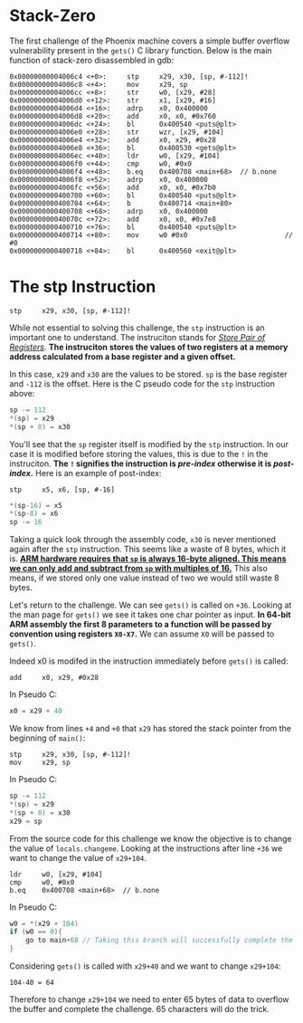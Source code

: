 # Stack-Zero

The first challenge of the Phoenix machine covers a simple buffer overflow vulnerability present in the `gets()` C library function. Below is the main function of stack-zero disassembled in gdb:

```objdump
0x00000000004006c4 <+0>:     stp     x29, x30, [sp, #-112]!
0x00000000004006c8 <+4>:     mov     x29, sp
0x00000000004006cc <+8>:     str     w0, [x29, #28]
0x00000000004006d0 <+12>:    str     x1, [x29, #16]
0x00000000004006d4 <+16>:    adrp    x0, 0x400000
0x00000000004006d8 <+20>:    add     x0, x0, #0x760
0x00000000004006dc <+24>:    bl      0x400540 <puts@plt>
0x00000000004006e0 <+28>:    str     wzr, [x29, #104]
0x00000000004006e4 <+32>:    add     x0, x29, #0x28
0x00000000004006e8 <+36>:    bl      0x400530 <gets@plt>
0x00000000004006ec <+40>:    ldr     w0, [x29, #104]
0x00000000004006f0 <+44>:    cmp     w0, #0x0
0x00000000004006f4 <+48>:    b.eq    0x400708 <main+68>  // b.none
0x00000000004006f8 <+52>:    adrp    x0, 0x400000
0x00000000004006fc <+56>:    add     x0, x0, #0x7b0
0x0000000000400700 <+60>:    bl      0x400540 <puts@plt>
0x0000000000400704 <+64>:    b       0x400714 <main+80>
0x0000000000400708 <+68>:    adrp    x0, 0x400000
0x000000000040070c <+72>:    add     x0, x0, #0x7e8
0x0000000000400710 <+76>:    bl      0x400540 <puts@plt>
0x0000000000400714 <+80>:    mov     w0 #0x0                        // #0
0x0000000000400718 <+84>:    bl      0x400560 <exit@plt>
```
# The stp Instruction
```
stp     x29, x30, [sp, #-112]!
```
While not essential to solving this challenge, the `stp` instruction is an important one to understand. The instruciton stands for *[Store Pair of Registers](https://developer.arm.com/documentation/dui0801/g/A64-Data-Transfer-Instructions/STP)*. **The instruciton stores the values of two registers at a memory address calculated from a base register and a given offset.**  

In this case, `x29` and `x30` are the values to be stored. `sp` is the base register and `-112` is the offset.
Here is the C pseudo code for the `stp` instruction above:
```c
sp -= 112
*(sp) = x29
*(sp + 8) = x30
```
You'll see that the `sp` register itself is modified by the `stp` instruction. In our case it is modified before storing the values, this is due to the `!` in the instruciton. **The `!` signifies the instruction is *pre-index* otherwise it is *post-index.*** Here is an example of post-index:

``` 
stp     x5, x6, [sp, #-16]
```
```c
*(sp-16) = x5
*(sp-8) = x6
sp -= 16
```
Taking a quick look through the assembly code, `x30` is never mentioned again after the `stp` instruction. This seems like a waste of 8 bytes, which it is. **[ARM hardware requires that `sp` is always 16-byte aligned. This means we can only add and subtract from `sp` with multiples of 16.](https://www.amazon.com/Programming-64-Bit-ARM-Assembly-Language-ebook/dp/B0881Z2VJG)** This also means, if we stored only one value instead of two we would still waste 8 bytes.

Let's return to the challenge. We can see `gets()` is called on `+36`. Looking at the man page for `gets()` we see it takes one char pointer as input. **In 64-bit ARM assembly the first 8 parameters to a function will be passed by convention using registers `X0-X7`.** We can assume `X0` will be passed to `gets()`.

Indeed x0 is modifed in the instruction immediately before `gets()` is called:

```
add     x0, x29, #0x28
```
In Pseudo C: 
``` c
x0 = x29 + 40
```

We know from lines `+4` and `+0` that `x29` has stored the stack pointer from the beginning of `main()`:

```
stp     x29, x30, [sp, #-112]!
mov     x29, sp
```
In Pseudo C:
```c
sp -= 112
*(sp) = x29
*(sp + 8) = x30
x29 = sp
```

From the source code for this challenge we know the objective is to change the value of `locals.changeme`. Looking at the instructions after line `+36` we want to change the value of `x29+104`.

```   
ldr     w0, [x29, #104]
cmp     w0, #0x0
b.eq    0x400708 <main+68>  // b.none
```
In Pseudo C:
``` c
w0 = *(x29 + 104)
if (w0 == 0){
    go to main+68 // Taking this branch will successfully complete the challenge
}
```        
Considering `gets()` is called with `x29+40` and we want to change `x29+104`:

`104-40 = 64`

Therefore to change `x29+104` we need to enter 65 bytes of data to overflow the buffer and complete the challenge.
65 characters will do the trick.